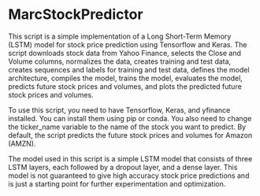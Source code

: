 # MarcStockPredictor


This script is a simple implementation of a Long Short-Term Memory (LSTM) model for stock price prediction using Tensorflow and Keras. The script downloads stock data from Yahoo Finance, selects the Close and Volume columns, normalizes the data, creates training and test data, creates sequences and labels for training and test data, defines the model architecture, compiles the model, trains the model, evaluates the model, predicts future stock prices and volumes, and plots the predicted future stock prices and volumes.

To use this script, you need to have Tensorflow, Keras, and yfinance installed. You can install them using pip or conda. You also need to change the ticker_name variable to the name of the stock you want to predict. By default, the script predicts the future stock prices and volumes for Amazon (AMZN).

The model used in this script is a simple LSTM model that consists of three LSTM layers, each followed by a dropout layer, and a dense layer. This model is not guaranteed to give high accuracy stock price predictions and is just a starting point for further experimentation and optimization.
